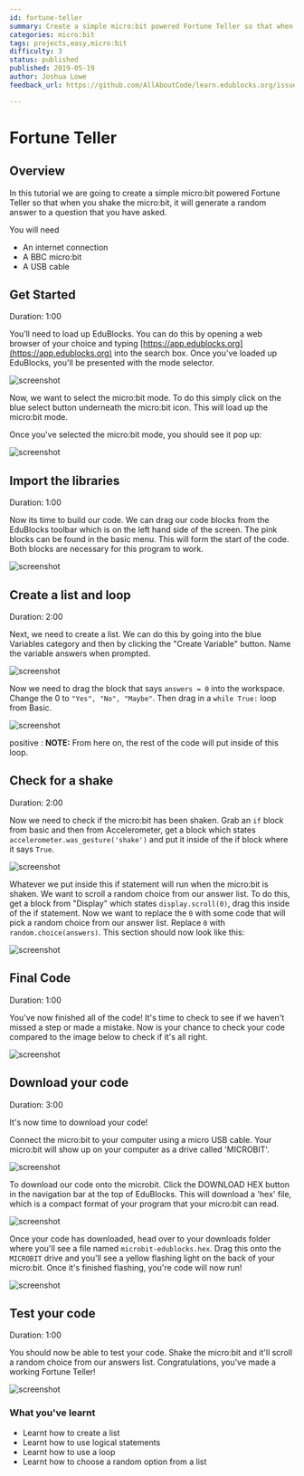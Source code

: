 ```yaml
---
id: fortune-teller
summary: Create a simple micro:bit powered Fortune Teller so that when you shake the micro:bit, it will generate a random answer to a question that you have asked.
categories: micro:bit
tags: projects,easy,micro:bit
difficulty: 3
status: published
published: 2019-05-19
author: Joshua Lowe
feedback_url: https://github.com/AllAboutCode/learn.edublocks.org/issues

---
```


# Fortune Teller

## Overview

In this tutorial we are going to create a simple micro:bit powered Fortune Teller so that when you
shake the micro:bit, it will generate a random answer to a question that you have asked.

You will need 
- An internet connection
- A BBC micro:bit
- A USB cable

## Get Started
Duration: 1:00

You’ll need to load up EduBlocks. You can do this by opening a web browser of your choice and typing [https://app.edublocks.org](https://app.edublocks.org) into the search box. Once you've loaded up EduBlocks, you'll be presented with the mode selector. 

![screenshot](https://i.ibb.co/tQ0JcTz/Screenshot-2019-04-14-edublocks.png)

Now, we want to select the micro:bit mode. To do this simply click on the blue select button underneath the micro:bit icon. This will load up the micro:bit mode.

Once you've selected the micro:bit mode, you should see it pop up:

![screenshot](https://i.ibb.co/93PHxFY/Screenshot-2019-04-14-edublocks-2.png)

## Import the libraries
Duration: 1:00

Now its time to build our code. We can drag our code blocks from the EduBlocks toolbar which is on the left hand side of the screen. The pink blocks can be found in the basic menu. This will form the start of the code. Both blocks are necessary for this program to work.

![screenshot](https://i.ibb.co/0ZdJykH/Screenshot-from-2019-03-15-22-14-39.png)

## Create a list and loop
Duration: 2:00

Next, we need to create a list. We can do this by going into the blue Variables category and then by clicking the "Create Variable" button. Name the variable answers when prompted.

![screenshot](https://i.ibb.co/7Ys42gV/Screenshot-2019-04-14-edublocks-3.png)

Now we need to drag the block that says `answers = 0` into the workspace. Change the 0 to `"Yes", "No", "Maybe"`. Then drag in a `while True:` loop from Basic. 

![screenshot](https://i.ibb.co/N9kNDt9/Screenshot-2019-04-14-edublocks-4.png)

positive
: **NOTE:**
From here on, the rest of the code will put inside of this loop.

## Check for a shake
Duration: 2:00

Now we need to check if the micro:bit has been shaken. Grab an `if` block from basic and then from Accelerometer, get a block which states `accelerometer.was_gesture('shake')` and put it inside of the if block where it says `True`. 

![screenshot](https://i.ibb.co/T1ffTJW/Screenshot-2019-04-14-edublocks-5.png)

Whatever we put inside this if statement will run when the micro:bit is shaken. We want to scroll a random choice from our answer list. To do this, get a block from "Display" which states `display.scroll(0)`, drag this inside of the if statement. Now we want to replace the `0` with some code that will pick a random choice from our answer list. Replace `0` with `random.choice(answers)`. This section should now look like this:

![screenshot](https://i.ibb.co/gZ6W94Z/Screenshot-2019-04-14-edublocks-6.png)

## Final Code
Duration: 1:00

You've now finished all of the code! It's time to check to see if we haven't missed a step or made a mistake. Now is your chance to check your code compared to the image below to check if it's all right.

![screenshot](https://i.ibb.co/XLzbq9t/Screenshot-2019-04-14-edublocks-7.png)

## Download your code
Duration: 3:00

It's now time to download your code!

Connect the micro:bit to your computer using a micro USB cable. Your micro:bit will show up on your computer as a drive called 'MICROBIT'. 

![screenshot](https://i.ibb.co/QvWrrNh/ezgif-com-video-to-gif.gif)

To download our code onto the microbit. Click the DOWNLOAD HEX button in the navigation bar at the top of EduBlocks. This will download a 'hex' file, which is a compact format of your program that your micro:bit can read. 

![screenshot](https://i.ibb.co/d2zrVgQ/Screenshot-2019-04-14-edublocks-8.png)

Once your code has downloaded, head over to your downloads folder where you'll see a file named `microbit-edublocks.hex`. Drag this onto the `MICROBIT` drive and you'll see a yellow flashing light on the back of your micro:bit. Once it's finished flashing, you're code will now run!

![screenshot](https://i.ibb.co/j3H14WJ/ezgif-com-video-to-gif-1.gif)

## Test your code
Duration: 1:00

You should now be able to test your code.
Shake the micro:bit and it'll scroll a random choice from our answers list.
Congratulations, you've made a working Fortune Teller!

![screenshot](https://pbs.twimg.com/media/DI9ZGudXcAEVQEF.png)

### What you've learnt

  - Learnt how to create a list
  - Learnt how to use logical statements
  - Learnt how to use a loop
  - Learnt how to choose a random option from a list